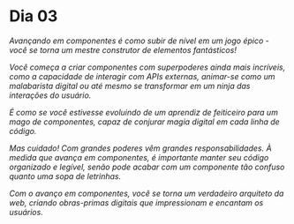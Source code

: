 # Dia 03

_Avançando em componentes é como subir de nível em um jogo épico - você se torna um mestre construtor de elementos fantásticos!_

_Você começa a criar componentes com superpoderes ainda mais incríveis, como a capacidade de interagir com APIs externas, animar-se como um malabarista digital ou até mesmo se transformar em um ninja das interações do usuário._

_É como se você estivesse evoluindo de um aprendiz de feiticeiro para um mago de componentes, capaz de conjurar magia digital em cada linha de código._

_Mas cuidado! Com grandes poderes vêm grandes responsabilidades. À medida que avança em componentes, é importante manter seu código organizado e legível, senão pode acabar com um componente tão confuso quanto uma sopa de letrinhas._

_Com o avanço em componentes, você se torna um verdadeiro arquiteto da web, criando obras-primas digitais que impressionam e encantam os usuários._